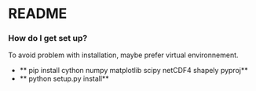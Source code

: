 # README #

### How do I get set up? ###

To avoid problem with installation, maybe prefer virtual environnement.

* ** pip install cython numpy matplotlib scipy netCDF4 shapely pyproj**
* ** python setup.py install**
